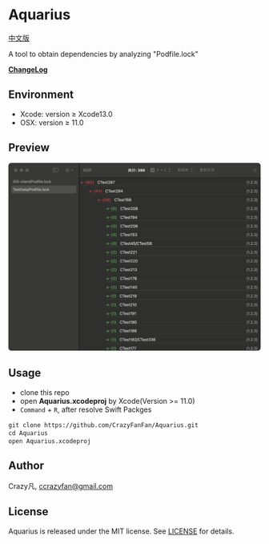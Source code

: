 # Aquarius
[中文版](https://github.com/CrazyFanFan/Aquarius/blob/master/README_CN.md)

A tool to obtain dependencies by analyzing "Podfile.lock"

**[ChangeLog](./ChangeLog/change_log.md)**

## Environment

- Xcode: version ≥ Xcode13.0
- OSX: version ≥ 11.0

## Preview
![Image](./Screenshots/s_1.jpg)

## Usage
- clone this repo
- open **Aquarius.xcodeproj** by Xcode(Version >= 11.0)
- `Command` + `R`, after resolve  Swift Packges

```shell
git clone https://github.com/CrazyFanFan/Aquarius.git
cd Aquarius
open Aquarius.xcodeproj
```

## Author
Crazy凡, [ccrazyfan@gmail.com](mailto:ccrazyfan@gmail.com)

## License
Aquarius is released under the MIT license. See [LICENSE](https://github.com/CrazyFanFan/Aquarius/blob/master/LICENSE) for details.
